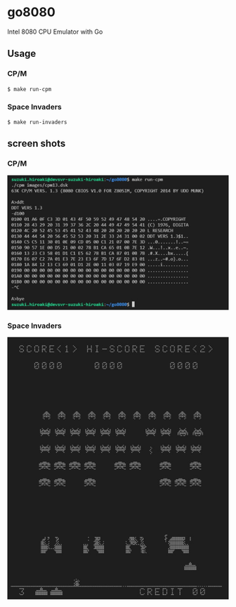 # go8080

Intel 8080 CPU Emulator with Go

## Usage

### CP/M

```
$ make run-cpm
```

### Space Invaders

```
$ make run-invaders
```

## screen shots

### CP/M

![screenshot CP/M](docs/images/screenshot-cpm.jpg "CP/M")

### Space Invaders

![screenshot Space Invaders](docs/images/screenshot-invaders.jpg "Space Invaders")

